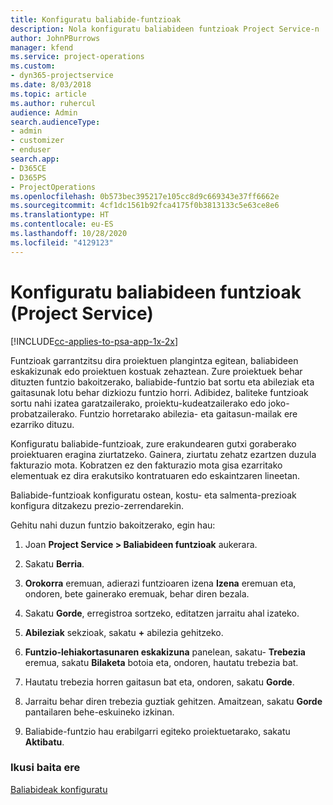 ```yaml
---
title: Konfiguratu baliabide-funtzioak
description: Nola konfiguratu baliabideen funtzioak Project Service-n
author: JohnPBurrows
manager: kfend
ms.service: project-operations
ms.custom:
- dyn365-projectservice
ms.date: 8/03/2018
ms.topic: article
ms.author: ruhercul
audience: Admin
search.audienceType:
- admin
- customizer
- enduser
search.app:
- D365CE
- D365PS
- ProjectOperations
ms.openlocfilehash: 0b573bec395217e105cc8d9c669343e37ff6662e
ms.sourcegitcommit: 4cf1dc1561b92fca4175f0b3813133c5e63ce8e6
ms.translationtype: HT
ms.contentlocale: eu-ES
ms.lasthandoff: 10/28/2020
ms.locfileid: "4129123"
---
```

# <a name="configure-resource-roles-project-service"></a>Konfiguratu baliabideen funtzioak (Project Service)

[!INCLUDE[cc-applies-to-psa-app-1x-2x](../includes/cc-applies-to-psa-app-1x-2x.md)]

Funtzioak garrantzitsu dira proiektuen plangintza egitean, baliabideen eskakizunak edo proiektuen kostuak zehaztean. Zure proiektuek behar dituzten funtzio bakoitzerako, baliabide-funtzio bat sortu eta abileziak eta gaitasunak lotu behar dizkiozu funtzio horri. Adibidez, baliteke funtzioak sortu nahi izatea garatzailerako, proiektu-kudeatzailerako edo joko-probatzailerako. Funtzio horretarako abilezia- eta gaitasun-mailak ere ezarriko dituzu.  
  
 Konfiguratu baliabide-funtzioak, zure erakundearen gutxi goraberako proiektuaren eragina ziurtatzeko.  Gainera, ziurtatu zehatz ezartzen duzula fakturazio mota. Kobratzen ez den fakturazio mota gisa ezarritako elementuak ez dira erakutsiko kontratuaren edo eskaintzaren lineetan.  
  
 Baliabide-funtzioak konfiguratu ostean, kostu- eta salmenta-prezioak konfigura ditzakezu prezio-zerrendarekin.  
  
 Gehitu nahi duzun funtzio bakoitzerako, egin hau:  
  
1.  Joan **Project Service > Baliabideen funtzioak** aukerara.  
  
2.  Sakatu **Berria**.  
  
3.  **Orokorra** eremuan, adierazi funtzioaren izena **Izena** eremuan eta, ondoren, bete gainerako eremuak, behar diren bezala.  
  
4.  Sakatu **Gorde**, erregistroa sortzeko, editatzen jarraitu ahal izateko.  
  
5.  **Abileziak** sekzioak, sakatu **+** abilezia gehitzeko.  
  
6.  **Funtzio-lehiakortasunaren eskakizuna** panelean, sakatu- **Trebezia** eremua, sakatu  **Bilaketa** botoia eta, ondoren, hautatu trebezia bat.  
  
7.  Hautatu trebezia horren gaitasun bat eta, ondoren, sakatu **Gorde**.  
  
8.  Jarraitu behar diren trebezia guztiak gehitzen. Amaitzean, sakatu **Gorde** pantailaren behe-eskuineko izkinan.  
  
9. Baliabide-funtzio hau erabilgarri egiteko proiektuetarako, sakatu **Aktibatu**.  
  
### <a name="see-also"></a>Ikusi baita ere  
 [Baliabideak konfiguratu](../psa/set-up-resources.md)
